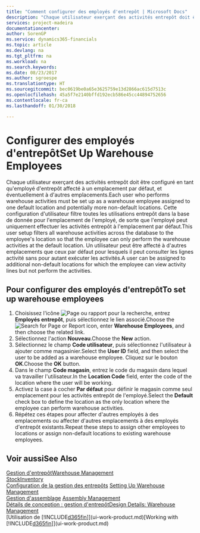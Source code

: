 ```yaml
---
title: "Comment configurer des employés d'entrepôt | Microsoft Docs"
description: "Chaque utilisateur exerçant des activités entrepôt doit être configuré en tant qu'employé d'entrepôt affecté à un emplacement par défaut, et éventuellement à d'autres emplacements."
services: project-madeira
documentationcenter: 
author: SorenGP
ms.service: dynamics365-financials
ms.topic: article
ms.devlang: na
ms.tgt_pltfrm: na
ms.workload: na
ms.search.keywords: 
ms.date: 08/23/2017
ms.author: sgroespe
ms.translationtype: HT
ms.sourcegitcommit: bec0619be0a65e3625759e13d2866ac615d7513c
ms.openlocfilehash: 45a5f7e2140bffd192ecb586e45cc44894752656
ms.contentlocale: fr-ca
ms.lasthandoff: 01/30/2018

---
```

# <a name="set-up-warehouse-employees"></a><span data-ttu-id="7b8dc-103">Configurer des employés d'entrepôt</span><span class="sxs-lookup"><span data-stu-id="7b8dc-103">Set Up Warehouse Employees</span></span>
<span data-ttu-id="7b8dc-104">Chaque utilisateur exerçant des activités entrepôt doit être configuré en tant qu'employé d'entrepôt affecté à un emplacement par défaut, et éventuellement à d'autres emplacements.</span><span class="sxs-lookup"><span data-stu-id="7b8dc-104">Each user who performs warehouse activities must be set up as a warehouse employee assigned to one default location and potentially more non-default locations.</span></span> <span data-ttu-id="7b8dc-105">Cette configuration d'utilisateur filtre toutes les utilisations entrepôt dans la base de donnée pour l'emplacement de l'employé, de sorte que l'employé peut uniquement effectuer les activités entrepôt à l'emplacement par défaut.</span><span class="sxs-lookup"><span data-stu-id="7b8dc-105">This user setup filters all warehouse activities across the database to the employee's location so that the employee can only perform the warehouse activities at the default location.</span></span> <span data-ttu-id="7b8dc-106">Un utilisateur peut être affecté à d'autres emplacements que ceux par défaut pour lesquels il peut consulter les lignes activité sans pour autant exécuter les activités.</span><span class="sxs-lookup"><span data-stu-id="7b8dc-106">A user can be assigned to additional non-default locations for which the employee can view activity lines but not perform the activities.</span></span>

## <a name="to-set-up-warehouse-employees"></a><span data-ttu-id="7b8dc-107">Pour configurer des employés d'entrepôt</span><span class="sxs-lookup"><span data-stu-id="7b8dc-107">To set up warehouse employees</span></span>  
1.  <span data-ttu-id="7b8dc-108">Choisissez l'icône ![Page ou rapport pour la recherche](media/ui-search/search_small.png "icône Page ou rapport pour la recherche"), entrez **Employés entrepôt**, puis sélectionnez le lien associé.</span><span class="sxs-lookup"><span data-stu-id="7b8dc-108">Choose the ![Search for Page or Report](media/ui-search/search_small.png "Search for Page or Report icon") icon, enter **Warehouse Employees**, and then choose the related link.</span></span>  
2. <span data-ttu-id="7b8dc-109">Sélectionnez l'action **Nouveau**.</span><span class="sxs-lookup"><span data-stu-id="7b8dc-109">Choose the **New** action.</span></span>  
3. <span data-ttu-id="7b8dc-110">Sélectionnez le champ **Code utilisateur**, puis sélectionnez l'utilisateur à ajouter comme magasinier.</span><span class="sxs-lookup"><span data-stu-id="7b8dc-110">Select the **User ID** field, and then select the user to be added as a warehouse employee.</span></span> <span data-ttu-id="7b8dc-111">Cliquez sur le bouton **OK**.</span><span class="sxs-lookup"><span data-stu-id="7b8dc-111">Choose the **OK** button.</span></span>  
6.  <span data-ttu-id="7b8dc-112">Dans le champ **Code magasin**, entrez le code du magasin dans lequel va travailler l'utilisateur.</span><span class="sxs-lookup"><span data-stu-id="7b8dc-112">In the **Location Code** field, enter the code of the location where the user will be working.</span></span>  
7.  <span data-ttu-id="7b8dc-113">Activez la case à cocher **Par défaut** pour définir le magasin comme seul emplacement pour les activités entrepôt de l'employé.</span><span class="sxs-lookup"><span data-stu-id="7b8dc-113">Select the **Default** check box to define the location as the only location where the employee can perform warehouse activities.</span></span>  
8.  <span data-ttu-id="7b8dc-114">Répétez ces étapes pour affecter d'autres employés à des emplacements ou affecter d'autres emplacements à des employés d'entrepôt existants.</span><span class="sxs-lookup"><span data-stu-id="7b8dc-114">Repeat these steps to assign other employees to locations or assign non-default locations to existing warehouse employees.</span></span>  

## <a name="see-also"></a><span data-ttu-id="7b8dc-115">Voir aussi</span><span class="sxs-lookup"><span data-stu-id="7b8dc-115">See Also</span></span>  
[<span data-ttu-id="7b8dc-116">Gestion d'entrepôt</span><span class="sxs-lookup"><span data-stu-id="7b8dc-116">Warehouse Management</span></span>](warehouse-manage-warehouse.md)  
[<span data-ttu-id="7b8dc-117">Stock</span><span class="sxs-lookup"><span data-stu-id="7b8dc-117">Inventory</span></span>](inventory-manage-inventory.md)  
<span data-ttu-id="7b8dc-118">[Configuration de la gestion des entrepôts](warehouse-setup-warehouse.md)   </span><span class="sxs-lookup"><span data-stu-id="7b8dc-118">[Setting Up Warehouse Management](warehouse-setup-warehouse.md)   </span></span>  
<span data-ttu-id="7b8dc-119">[Gestion d'assemblage](assembly-assemble-items.md)  </span><span class="sxs-lookup"><span data-stu-id="7b8dc-119">[Assembly Management](assembly-assemble-items.md)  </span></span>  
[<span data-ttu-id="7b8dc-120">Détails de conception : gestion d'entrepôt</span><span class="sxs-lookup"><span data-stu-id="7b8dc-120">Design Details: Warehouse Management</span></span>](design-details-warehouse-management.md)  
<span data-ttu-id="7b8dc-121">[Utilisation de [!INCLUDE[d365fin](includes/d365fin_md.md)]](ui-work-product.md)</span><span class="sxs-lookup"><span data-stu-id="7b8dc-121">[Working with [!INCLUDE[d365fin](includes/d365fin_md.md)]](ui-work-product.md)</span></span>  


